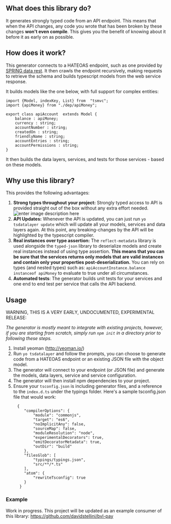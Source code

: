## What does this library do? ##
It generates strongly typed code from an API endpoint. This means that when the API changes, any code you wrote that has been broken by these changes **won't even compile**. This gives you the benefit 
of knowing about it before it as early on as possible.

## How does it work? ##
This generator connects to a HATEOAS endpoint, such as one provided by [SPRING data rest](http://projects.spring.io/spring-data-rest/).
It then crawls the endpoint recursively, making requests to retrieve the schema and builds typescript models from the web service response.

It builds models like the one below, with full support for complex entities:

    import {Model, indexKey, List} from  "tsmvc";
    import {apiMoney} from "./dep/apiMoney";
    
    export class apiAccount  extends Model {
        balance : apiMoney;
        currency : string;
        accountNumber : string;
        createdOn : string;
        friendlyName : string;
        accountEntries : string;
        accountPermissions : string;
    }

It then builds the data layers, services, and tests for those services - based on these models.

## Why use this library? ##

This provides the following advantages:

1. **Strong types throughout your project:** Strongly typed access to API is provided straight out of the box without any extra effort needed.
![enter image description here](https://raw.githubusercontent.com/davidstellini/generator-tsdatalayer/master/serviceExample.gif)
2. **API Updates:** Whenever the API is updated, you can just run `yo tsdatalayer update` which will update all your models, services and data layers again. At this point,  any breaking-changes by the API will be highlighted by the typescript compiler.
3. **Real instances over type assertion:** The `reflect-metadata` library is used alongside the `typed-json` library to deserialize models and create real instances instead of using type assertion. **This means that you can be sure that the services returns only models that are valid instances and contain only your properties post-deserialization.** You can rely on types (and nested types) such as: `apiAccountInstance.balance instanceof apiMoney` to evaluate to true under all circumstances. 
4. **Automated tests**:  The generator builds unit tests for your services and one end to end test per service that calls the API backend.


## Usage ##
WARNING, THIS IS A VERY EARLY, UNDOCUMENTED, EXPERIMENTAL RELEASE:

*The generator is mostly meant to integrate with existing projects, however, if you are starting from scratch, simply run `npm init` in a directory prior to following these steps.*

1. Install yeoman (http://yeoman.io/)
2. Run `yo tsdatalayer` and follow the prompts, you can choose to generate code from a HATEOAS endpoint or an existing JSON file with the object model.
3. The generator will connect to your endpoint (or JSON file) and generate the models, data layers, service and service configuration.
4. The generator will then install npm dependencies to your project.
6. Ensure your `tsconfig.json` is including generator files, and a reference to the `index.d.ts` under the typings folder. Here's a sample tsconfig.json file that would work:
```
     {
        "compilerOptions": {
            "module": "commonjs",
            "target": "es6",
            "noImplicitAny": false,
            "sourceMap": false,
            "moduleResolution": "node",
            "experimentalDecorators": true,
            "emitDecoratorMetadata": true,
            "outDir": "build"
        },
        "filesGlob": [
            "typings/typings.json",
            "src/**/*.ts"
        ],
        "atom": {
            "rewriteTsconfig": true
        }
      }
```

### Example ###
Work in progress. This project will be updated as an example consumer of this library:  https://github.com/davidstellini/bvl-pay
